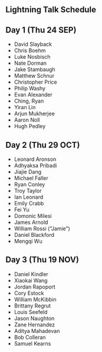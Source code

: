 ## Lightning Talk Schedule

## Day 1 (Thu 24 SEP)

* David Slayback
* Chris Boehm
* Luke Nosbisch
* Nate Dorman
* Jake Stambaugh
* Matthew Schnur
* Christopher Price 
* Philip Washy
* Evan Alexander
* Ching, Ryan
* Yiran Lin
* Arjun Mukherjee
* Aaron Noll
* Hugh Pedley

## Day 2 (Thu 29 OCT)

* Leonard Aronson
* Adhyaksa Pribadi
* Jiajie Dang
* Michael Faller
* Ryan Conley
* Troy Taylor
* Ian Leonard
* Emily Crabb
* Fei Yu
* Domonic Milesi
* James Arnold
* William Rossi ("Jamie")
* Daniel Blackford
* Mengqi Wu

## Day 3 (Thu 19 NOV)

* Daniel Kindler
* Xiaokai Wang
* Jordan Rapoport
* Cory Estock
* William McKibbin
* Brittany Regrut
* Louis Seefeld
* Jason Naughton
* Zane Hernandez
* Aditya Mahadevan
* Bob Colleran
* Samuel Kearns
